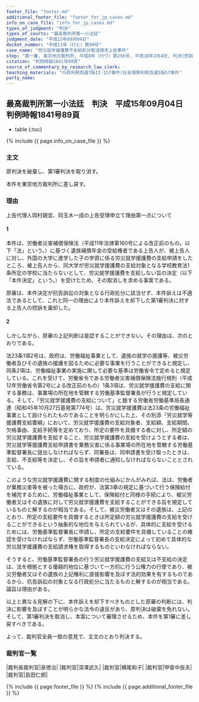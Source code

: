 ```yaml
---
footer_file: "footer.md"
additional_footer_file: "footer_for_jp_cases.md"
info_on_case_file: "info_for_jp_cases.md"
types_of_judgment: "判決"
types_of_courts: "最高裁判所第一小法廷"
judgment_date: "平成15年09月04日"
docket_number: "平成11年（行ヒ）第99号"
case_name: "労災就学援護費不支給処分取消請求上告事件"
step: "第一審, 東京地方裁判所, 平成8年（行ウ）第256号, 平成10年3月4日, 判決|控訴審, 東京高等裁判所, 平成10年（行コ）第54号, 平成11年3月9日, 判決"
citation: "判例時報1841号89頁"
source_of_commentary_by_research_law_clerk:
teaching_materials: "行政判例百選7版II-157事件|社会保障判例百選5版57事件"
party_name:
---
```


## 最高裁判所第一小法廷　判決　平成15年09月04日　判例時報1841号89頁

* table
{:toc}

{% include {{ page.info_on_case_file }} %}




### 主文



原判決を破棄し、第1審判決を取り消す。

本件を東京地方裁判所に差し戻す。





### 理由



上告代理人岡村親宜、同玉木一成の上告受理申立て理由第一点について

#### 1

本件は、労働者災害補償保険法（平成11年法律第160号による改正前のもの。以下「法」という。）に基づく遺族補償年金の受給権者である上告人が、被上告人に対し、外国の大学に進学した子の学資に係る労災就学援護費の支給申請をしたところ、被上告人から、同大学が労災就学援護費の支給対象となる学校教育法1条所定の学校に当たらないとして、労災就学援護費を支給しない旨の決定（以下「本件決定」という。）を受けたため、その取消しを求める事案である。

原審は、本件決定が抗告訴訟の対象となる行政処分に該当せず、本件訴えは不適法であるとして、これと同一の理由により本件訴えを却下した第1審判決に対する上告人の控訴を棄却した。

#### 2

しかしながら、原審の上記判断は是認することができない。その理由は、次のとおりである。

法23条1項2号は、政府は、労働福祉事業として、遺族の就学の援護等、被災労働者及びその遺族の援護を図るために必要な事業を行うことができると規定し、同条2項は、労働福祉事業の実施に関して必要な基準は労働省令で定めると規定している。これを受けて、労働省令である労働者災害補償保険法施行規則（平成12年労働省令第2号による改正前のもの）1条3項は、労災就学援護費の支給に関する事務は、事業場の所在地を管轄する労働基準監督署長が行うと規定している。そして、「労災就学援護費の支給について」と題する労働省労働基準局長通達（昭和45年10月27日基発第774号）は、労災就学援護費は法23条の労働福祉事業として設けられたものであることを明らかにした上、その別添「労災就学等援護費支給要綱」において、労災就学援護費の支給対象者、支給額、支給期間、欠格事由、支給手続等を定めており、所定の要件を具備する者に対し、所定額の労災就学援護費を支給すること、労災就学援護費の支給を受けようとする者は、労災就学等援護費支給申請書を業務災害に係る事業場の所在地を管轄する労働基準監督署長に提出しなければならず、同署長は、同申請書を受け取ったときは、支給、不支給等を決定し、その旨を申請者に通知しなければならないこととされている。

このような労災就学援護費に関する制度の仕組みにかんがみれば、法は、労働者が業務災害等を被った場合に、政府が、法第3章の規定に基づいて行う保険給付を補完するために、労働福祉事業として、保険給付と同様の手続により、被災労働者又はその遺族に対して労災就学援護費を支給することができる旨を規定しているものと解するのが相当である。そして、被災労働者又はその遺族は、上記のとおり、所定の支給要件を具備するときは所定額の労災就学援護費の支給を受けることができるという抽象的な地位を与えられているが、具体的に支給を受けるためには、労働基準監督署長に申請し、所定の支給要件を具備していることの確認を受けなければならず、労働基準監督署長の支給決定によって初めて具体的な労災就学援護費の支給請求権を取得するものといわなければならない。

そうすると、労働基準監督署長の行う労災就学援護費の支給又は不支給の決定は、法を根拠とする優越的地位に基づいて一方的に行う公権力の行使であり、被災労働者又はその遺族の上記権利に直接影響を及ぼす法的効果を有するものであるから、抗告訴訟の対象となる行政処分に当たるものと解するのが相当である。論旨は理由がある。

以上と異なる見解の下に、本件訴えを却下すべきものとした原審の判断には、判決に影響を及ぼすことが明らかな法令の違反があり、原判決は破棄を免れない。そして、第1審判決を取消し、本案について審理させるため、本件を第1審に差し戻すべきである。

よって、裁判官全員一致の意見で、主文のとおり判決する。

### 裁判官一覧

|裁判長裁判官|泉徳治|
|裁判官|深澤武久|
|裁判官|横尾和子|
|裁判官|甲斐中辰夫|
|裁判官|島田仁郎|


{% include {{ page.footer_file }}  %}
{% include {{ page.additional_footer_file }}  %}
